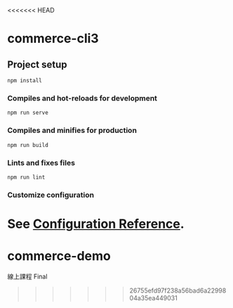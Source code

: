 <<<<<<< HEAD
# commerce-cli3

## Project setup
```
npm install
```

### Compiles and hot-reloads for development
```
npm run serve
```

### Compiles and minifies for production
```
npm run build
```

### Lints and fixes files
```
npm run lint
```

### Customize configuration
See [Configuration Reference](https://cli.vuejs.org/config/).
=======
# commerce-demo
線上課程 Final
>>>>>>> 26755efd97f238a56bad6a2299804a35ea449031
